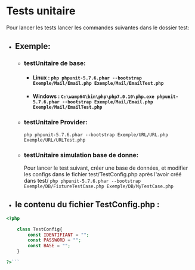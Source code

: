 # Tests unitaire #

Pour lancer les tests  lancer les commandes suivantes dans le dossier test:
* ## Exemple:
	* ### testUnitaire de base:
		* #### Linux : ```php phpunit-5.7.6.phar --bootstrap Exemple/Mail/Email.php Exemple/Mail/EmailTest.php```
		* #### Windows : ```C:\wamp64\bin\php\php7.0.10\php.exe phpunit-5.7.6.phar --bootstrap Exemple/Mail/Email.php Exemple/Mail/EmailTest.php```
	* ### testUnitaire Provider:
		```php phpunit-5.7.6.phar --bootstrap Exemple/URL/URL.php Exemple/URL/URLTest.php```
	* ### testUnitaire simulation base de donne:
		Pour lancer le test suivant, créer une base de données, et modifier les configs dans le fichier test/TestConfig.php après l'avoir créé dans test/
		```php phpunit-5.7.6.phar --bootstrap Exemple/DB/FixtureTestCase.php Exemple/DB/MyTestCase.php```
	
* ## le contenu du fichier TestConfig.php :
```php
<?php

	class TestConfig{
		const IDENTIFIANT = "";
		const PASSWORD = "";
		const BASE = "";
	}

?>```
